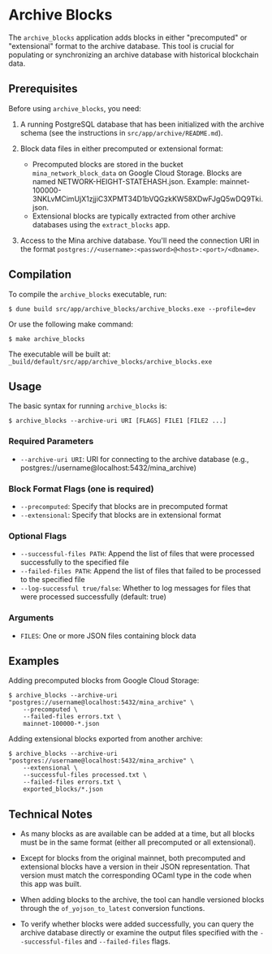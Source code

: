 Archive Blocks
=============

The `archive_blocks` application adds blocks in either "precomputed" or
"extensional" format to the archive database. This tool is crucial for
populating or synchronizing an archive database with historical blockchain data.

Prerequisites
------------

Before using `archive_blocks`, you need:

1. A running PostgreSQL database that has been initialized with the archive
   schema (see the instructions in `src/app/archive/README.md`).

2. Block data files in either precomputed or extensional format:
   - Precomputed blocks are stored in the bucket `mina_network_block_data`
     on Google Cloud Storage. Blocks are named NETWORK-HEIGHT-STATEHASH.json.
     Example: mainnet-100000-3NKLvMCimUjX1zjjiC3XPMT34D1bVQGzkKW58XDwFJgQ5wDQ9Tki.json.
   - Extensional blocks are typically extracted from other archive databases
     using the `extract_blocks` app.

3. Access to the Mina archive database. You'll need the connection URI in the
   format `postgres://<username>:<password>@<host>:<port>/<dbname>`.

Compilation
----------

To compile the `archive_blocks` executable, run:

```shell
$ dune build src/app/archive_blocks/archive_blocks.exe --profile=dev
```

Or use the following make command:

```shell
$ make archive_blocks
```

The executable will be built at:
`_build/default/src/app/archive_blocks/archive_blocks.exe`

Usage
-----

The basic syntax for running `archive_blocks` is:

```shell
$ archive_blocks --archive-uri URI [FLAGS] FILE1 [FILE2 ...]
```

### Required Parameters

- `--archive-uri URI`: URI for connecting to the archive database
  (e.g., postgres://username@localhost:5432/mina_archive)

### Block Format Flags (one is required)

- `--precomputed`: Specify that blocks are in precomputed format
- `--extensional`: Specify that blocks are in extensional format

### Optional Flags

- `--successful-files PATH`: Append the list of files that were processed
  successfully to the specified file
- `--failed-files PATH`: Append the list of files that failed to be processed
  to the specified file
- `--log-successful true/false`: Whether to log messages for files that were
  processed successfully (default: true)

### Arguments

- `FILES`: One or more JSON files containing block data

Examples
--------

Adding precomputed blocks from Google Cloud Storage:

```shell
$ archive_blocks --archive-uri "postgres://username@localhost:5432/mina_archive" \
    --precomputed \
    --failed-files errors.txt \
    mainnet-100000-*.json
```

Adding extensional blocks exported from another archive:

```shell
$ archive_blocks --archive-uri "postgres://username@localhost:5432/mina_archive" \
    --extensional \
    --successful-files processed.txt \
    --failed-files errors.txt \
    exported_blocks/*.json
```

Technical Notes
--------------

- As many blocks as are available can be added at a time, but all blocks
  must be in the same format (either all precomputed or all extensional).

- Except for blocks from the original mainnet, both precomputed and
  extensional blocks have a version in their JSON representation. That
  version must match the corresponding OCaml type in the code when this
  app was built.

- When adding blocks to the archive, the tool can handle versioned blocks
  through the `of_yojson_to_latest` conversion functions.

- To verify whether blocks were added successfully, you can query the archive
  database directly or examine the output files specified with the
  `--successful-files` and `--failed-files` flags.